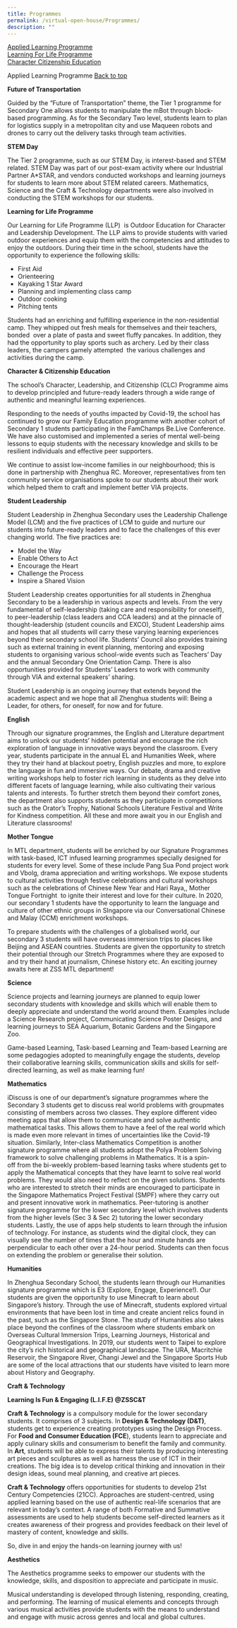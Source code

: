 ```yaml
---
title: Programmes
permalink: /virtual-open-house/Programmes/
description: ""
---
```

<a name="Backtotop"></a>

[Applied Learning Programme](#AppliedLearningProgramme)  
[Learning For Life Programme](#LearningforLifeProgramme)  
[Character Citizenship Education](#CharacterCitizenshipEducation)


<a name="AppliedLearningProgramme"></a>Applied Learning Programme  [Back to top]((#Backtotop))

**Future of Transportation**

Guided by the “Future of Transportation” theme, the Tier 1 programme for Secondary One allows students to manipulate the mBot through block-based programming. As for the Secondary Two level, students learn to plan for logistics supply in a metropolitan city and use Maqueen robots and drones to carry out the delivery tasks through team activities. 

**STEM Day** 

The Tier 2 programme, such as our STEM Day, is interest-based and STEM related. STEM Day was part of our post-exam activity where our Industrial Partner A\*STAR, and vendors conducted workshops and learning journeys for students to learn more about STEM related careers. Mathematics, Science and the Craft & Technology departments were also involved in conducting the STEM workshops for our students.

**Learning for Life Programme** 

Our Learning for Life Programme (LLP)  is Outdoor Education for Character and Leadership Development. The LLP aims to provide students with varied outdoor experiences and equip them with the competencies and attitudes to enjoy the outdoors. During their time in the school, students have the opportunity to experience the following skills:

*   First Aid 
*   Orienteering 
*   Kayaking 1 Star Award
*   Planning and implementing class camp
*   Outdoor cooking
*   Pitching tents 

Students had an enriching and fulfilling experience in the non-residential camp. They whipped out fresh meals for themselves and their teachers, bonded  over a plate of pasta and sweet fluffy pancakes. In addition, they had the opportunity to play sports such as archery. Led by their class leaders, the campers gamely attempted  the various challenges and activities during the camp.

**Character & Citizenship Education** 

The school’s Character, Leadership, and Citizenship (CLC) Programme aims to develop principled and future-ready leaders through a wide range of authentic and meaningful learning experiences.

Responding to the needs of youths impacted by Covid-19, the school has continued to grow our Family Education programme with another cohort of Secondary 1 students participating in the FamChamps Be.Live Conference. We have also customised and implemented a series of mental well-being lessons to equip students with the necessary knowledge and skills to be resilient individuals and effective peer supporters. 

We continue to assist low-income families in our neighbourhood; this is done in partnership with Zhenghua RC. Moreover, representatives from ten community service organisations spoke to our students about their work which helped them to craft and implement better VIA projects.

**Student Leadership**

Student Leadership in Zhenghua Secondary uses the Leadership Challenge Model (LCM) and the five practices of LCM to guide and nurture our students into future-ready leaders and to face the challenges of this ever changing world. The five practices are:

*   Model the Way
*   Enable Others to Act
*   Encourage the Heart
*   Challenge the Process
*   Inspire a Shared Vision

Student Leadership creates opportunities for all students in Zhenghua Secondary to be a leadership in various aspects and levels. From the very fundamental of self-leadership (taking care and responsibility for oneself), to peer-leadership (class leaders and CCA leaders) and at the pinnacle of thought-leadership (student councils and EXCO), Student Leadership aims and hopes that all students will carry these varying learning experiences beyond their secondary school life. Students’ Council also provides training such as external training in event planning, mentoring and exposing students to organising various school-wide events such as Teachers’ Day and the annual Secondary One Orientation Camp. There is also opportunities provided for Students’ Leaders to work with community through VIA and external speakers’ sharing.

Student Leadership is an ongoing journey that extends beyond the academic aspect and we hope that all Zhenghua students will: Being a Leader, for others, for oneself, for now and for future.

**English** 

Through our signature programmes, the English and Literature department aims to unlock our students’ hidden potential and encourage the rich exploration of language in innovative ways beyond the classroom. Every year, students participate in the annual EL and Humanities Week, where they try their hand at blackout poetry, English puzzles and more, to explore the language in fun and immersive ways. Our debate, drama and creative writing workshops help to foster rich learning in students as they delve into different facets of language learning, while also cultivating their various talents and interests. To further stretch them beyond their comfort zones, the department also supports students as they participate in competitions such as the Orator’s Trophy, National Schools Literature Festival and Write for Kindness competition. All these and more await you in our English and Literature classrooms!

**Mother Tongue** 

In MTL department, students will be enriched by our Signature Programmes with task-based, ICT infused learning programmes specially designed for students for every level. Some of these include Pang Sua Pond project work and Vbolg, drama appreciation and writing workshops. We expose students to cultural activities through festive celebrations and cultural workshops such as the celebrations of Chinese New Year and Hari Raya,, Mother Tongue Fortnight  to ignite their interest and love for their culture. In 2020, our secondary 1 students have the opportunity to learn the language and culture of other ethnic groups in SIngapore via our Conversational Chinese and Malay (CCM) enrichment workshops. 

To prepare students with the challenges of a globalised world, our secondary 3 students will have overseas immersion trips to places like Beijing and ASEAN countries. Students are given the opportunity to stretch their potential through our Stretch Programmes where they are exposed to and try their hand at journalism, Chinese history etc. An exciting journey awaits here at ZSS MTL department!

**Science** 

Science projects and learning journeys are planned to equip lower secondary students with knowledge and skills which will enable them to deeply appreciate and understand the world around them. Examples include a Science Research project, Communicating Science Poster Designs, and learning journeys to SEA Aquarium, Botanic Gardens and the Singapore Zoo.

Game-based Learning, Task-based Learning and Team-based Learning are some pedagogies adopted to meaningfully engage the students, develop their collaborative learning skills, communication skills and skills for self-directed learning, as well as make learning fun!

**Mathematics** 

iDiscuss is one of our department’s signature programmes where the Secondary 3 students get to discuss real world problems with groupmates consisting of members across two classes. They explore different video meeting apps that allow them to communicate and solve authentic mathematical tasks. This allows them to have a feel of the real world which is made even more relevant in times of uncertainties like the Covid-19 situation. Similarly, Inter-class Mathematics Competition is another signature programme where all students adopt the Polya Problem Solving framework to solve challenging problems in Mathematics. It is a spin-off from the bi-weekly problem-based learning tasks where students get to apply the Mathematical concepts that they have learnt to solve real world problems. They would also need to reflect on the given solutions. Students who are interested to stretch their minds are encouraged to participate in the Singapore Mathematics Project Festival (SMPF) where they carry out and present innovative work in mathematics. Peer-tutoring is another signature programme for the lower secondary level which involves students from the higher levels (Sec 3 & Sec 2) tutoring the lower secondary students. Lastly, the use of apps help students to learn through the infusion of technology. For instance, as students wind the digital clock, they can visually see the number of times that the hour and minute hands are perpendicular to each other over a 24-hour period. Students can then focus on extending the problem or generalise their solution.

**Humanities** 

In Zhenghua Secondary School, the students learn through our Humanities signature programme which is E3 (Explore, Engage, Experience!). Our students are given the opportunity to use Minecraft to learn about Singapore’s history. Through the use of Minecraft, students explored virtual environments that have been lost in time and create ancient relics found in the past, such as the Singapore Stone. The study of Humanities also takes place beyond the confines of the classroom where students embark on Overseas Cultural Immersion Trips, Learning Journeys, Historical and Geographical Investigations. In 2019, our students went to Taipei to explore the city’s rich historical and geographical landscape. The URA, Macritchie Reservoir, the Singapore River, Changi Jewel and the Singapore Sports Hub are some of the local attractions that our students have visited to learn more about History and Geography.

**Craft & Technology** 

**Learning Is Fun & Engaging (L.I.F.E) @ZSSC&T**

**Craft & Technology** is a compulsory module for the lower secondary students. It comprises of 3 subjects. In **Design & Technology (D&T)**, students get to experience creating prototypes using the Design Process. For **Food and Consumer Education (FCE**), students learn to appreciate and apply culinary skills and consumerism to benefit the family and community. In **Art**, students will be able to express their talents by producing interesting art pieces and sculptures as well as harness the use of ICT in their creations. The big idea is to develop critical thinking and innovation in their design ideas, sound meal planning, and creative art pieces.

**Craft & Technology** offers opportunities for students to develop 21st Century Competencies (21CC). Approaches are student-centred, using applied learning based on the use of authentic real-life scenarios that are relevant in today’s context. A range of both Formative and Summative assessments are used to help students become self-directed learners as it creates awareness of their progress and provides feedback on their level of mastery of content, knowledge and skills.

So, dive in and enjoy the hands-on learning journey with us!

**Aesthetics** 

The Aesthetics programme seeks to empower our students with the knowledge, skills, and disposition to appreciate and participate in music. 

Musical understanding is developed through listening, responding, creating, and performing. The learning of musical elements and concepts through various musical activities provide students with the means to understand and engage with music across genres and local and global cultures.